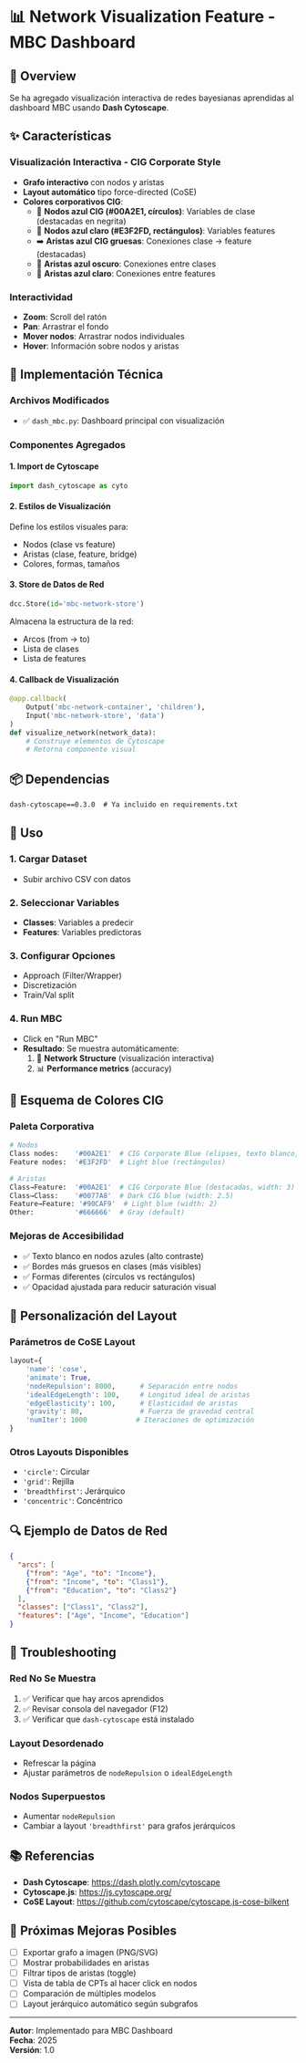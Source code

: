 # 📊 Network Visualization Feature - MBC Dashboard

## 🎯 Overview
Se ha agregado visualización interactiva de redes bayesianas aprendidas al dashboard MBC usando **Dash Cytoscape**.

## ✨ Características

### Visualización Interactiva - CIG Corporate Style
- **Grafo interactivo** con nodos y aristas
- **Layout automático** tipo force-directed (CoSE)
- **Colores corporativos CIG**:
  - 🔵 **Nodos azul CIG (#00A2E1, círculos)**: Variables de clase (destacadas en negrita)
  - 💠 **Nodos azul claro (#E3F2FD, rectángulos)**: Variables features
  - ➡️ **Aristas azul CIG gruesas**: Conexiones clase → feature (destacadas)
  - 🔹 **Aristas azul oscuro**: Conexiones entre clases
  - 💨 **Aristas azul claro**: Conexiones entre features

### Interactividad
- **Zoom**: Scroll del ratón
- **Pan**: Arrastrar el fondo
- **Mover nodos**: Arrastrar nodos individuales
- **Hover**: Información sobre nodos y aristas

## 🔧 Implementación Técnica

### Archivos Modificados
- ✅ `dash_mbc.py`: Dashboard principal con visualización

### Componentes Agregados

#### 1. **Import de Cytoscape**
```python
import dash_cytoscape as cyto
```

#### 2. **Estilos de Visualización**
Define los estilos visuales para:
- Nodos (clase vs feature)
- Aristas (clase, feature, bridge)
- Colores, formas, tamaños

#### 3. **Store de Datos de Red**
```python
dcc.Store(id='mbc-network-store')
```
Almacena la estructura de la red:
- Arcos (from → to)
- Lista de clases
- Lista de features

#### 4. **Callback de Visualización**
```python
@app.callback(
    Output('mbc-network-container', 'children'),
    Input('mbc-network-store', 'data')
)
def visualize_network(network_data):
    # Construye elementos de Cytoscape
    # Retorna componente visual
```

## 📦 Dependencias
```txt
dash-cytoscape==0.3.0  # Ya incluido en requirements.txt
```

## 🚀 Uso

### 1. Cargar Dataset
- Subir archivo CSV con datos

### 2. Seleccionar Variables
- **Classes**: Variables a predecir
- **Features**: Variables predictoras

### 3. Configurar Opciones
- Approach (Filter/Wrapper)
- Discretización
- Train/Val split

### 4. Run MBC
- Click en "Run MBC"
- **Resultado**: Se muestra automáticamente:
  1. 🔗 **Network Structure** (visualización interactiva)
  2. 📊 **Performance metrics** (accuracy)

## 🎨 Esquema de Colores CIG

### Paleta Corporativa
```python
# Nodos
Class nodes:    '#00A2E1'  # CIG Corporate Blue (elipses, texto blanco, negrita)
Feature nodes:  '#E3F2FD'  # Light blue (rectángulos)

# Aristas
Class→Feature:  '#00A2E1'  # CIG Corporate Blue (destacadas, width: 3)
Class→Class:    '#0077A8'  # Dark CIG blue (width: 2.5)
Feature→Feature: '#90CAF9'  # Light blue (width: 2)
Other:          '#666666'  # Gray (default)
```

### Mejoras de Accesibilidad
- ✅ Texto blanco en nodos azules (alto contraste)
- ✅ Bordes más gruesos en clases (más visibles)
- ✅ Formas diferentes (círculos vs rectángulos)
- ✅ Opacidad ajustada para reducir saturación visual

## 🎨 Personalización del Layout

### Parámetros de CoSE Layout
```python
layout={
    'name': 'cose',
    'animate': True,
    'nodeRepulsion': 8000,      # Separación entre nodos
    'idealEdgeLength': 100,     # Longitud ideal de aristas
    'edgeElasticity': 100,      # Elasticidad de aristas
    'gravity': 80,              # Fuerza de gravedad central
    'numIter': 1000            # Iteraciones de optimización
}
```

### Otros Layouts Disponibles
- `'circle'`: Circular
- `'grid'`: Rejilla
- `'breadthfirst'`: Jerárquico
- `'concentric'`: Concéntrico

## 🔍 Ejemplo de Datos de Red

```json
{
  "arcs": [
    {"from": "Age", "to": "Income"},
    {"from": "Income", "to": "Class1"},
    {"from": "Education", "to": "Class2"}
  ],
  "classes": ["Class1", "Class2"],
  "features": ["Age", "Income", "Education"]
}
```

## 🐛 Troubleshooting

### Red No Se Muestra
1. ✅ Verificar que hay arcos aprendidos
2. ✅ Revisar consola del navegador (F12)
3. ✅ Verificar que `dash-cytoscape` está instalado

### Layout Desordenado
- Refrescar la página
- Ajustar parámetros de `nodeRepulsion` o `idealEdgeLength`

### Nodos Superpuestos
- Aumentar `nodeRepulsion`
- Cambiar a layout `'breadthfirst'` para grafos jerárquicos

## 📚 Referencias

- **Dash Cytoscape**: https://dash.plotly.com/cytoscape
- **Cytoscape.js**: https://js.cytoscape.org/
- **CoSE Layout**: https://github.com/cytoscape/cytoscape.js-cose-bilkent

## 🎯 Próximas Mejoras Posibles

- [ ] Exportar grafo a imagen (PNG/SVG)
- [ ] Mostrar probabilidades en aristas
- [ ] Filtrar tipos de aristas (toggle)
- [ ] Vista de tabla de CPTs al hacer click en nodos
- [ ] Comparación de múltiples modelos
- [ ] Layout jerárquico automático según subgrafos

---

**Autor**: Implementado para MBC Dashboard  
**Fecha**: 2025  
**Versión**: 1.0

